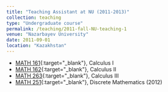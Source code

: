 ```yaml
---
title: "Teaching Assistant at NU (2011-2013)"
collection: teaching
type: "Undergraduate course"
permalink: /teaching/2011-fall-NU-teaching-1
venue: "Nazarbayev University"
date: 2011-09-01
location: "Kazakhstan"
---
```

  * [MATH 161](https://sst.nu.edu.kz/mathematics-courses/){:target="_blank"}, Calculus I 
  * [MATH 162](https://sst.nu.edu.kz/mathematics-courses/){:target="_blank"}, Calculus II 
  * [MATH 263](https://sst.nu.edu.kz/mathematics-courses/){:target="_blank"}, Calculus III  
  * [MATH 251](https://sst.nu.edu.kz/mathematics-courses/){:target="_blank"}, Discrete Mathematics (2012)